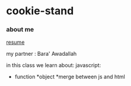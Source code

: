 # cookie-stand

### about me 
[resume](https://docs.google.com/document/d/1m2LBG38Bav6yj5rsXSYiJ1NMjZ4Pa_xwgpPBFLqaDcM/edit)

my partner : Bara' Awadallah

in this class we learn about:
javascript:
* function 
*object 
*merge between js and html
